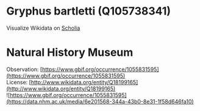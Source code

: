 
Gryphus bartletti (Q105738341)
==============================
  
Visualize Wikidata on [Scholia](https://scholia.toolforge.org/taxon/Q105738341)
# Natural History Museum
  
Observation: [https://www.gbif.org/occurrence/1055831595](https://www.gbif.org/occurrence/1055831595)  
License: [http://www.wikidata.org/entity/Q18199165](http://www.wikidata.org/entity/Q18199165)  
![https://www.gbif.org/occurrence/1055831595](https://data.nhm.ac.uk/media/6e201568-344a-43b0-8e31-1f58d646fa10)